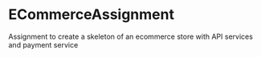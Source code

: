 # ECommerceAssignment
Assignment to create a skeleton of an ecommerce store with API services and payment service
